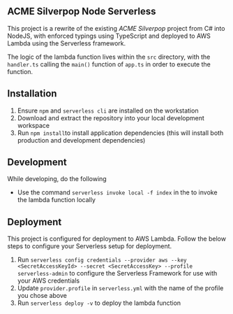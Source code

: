 
## ACME Silverpop Node Serverless
This project is a rewrite of the existing *ACME Silverpop* project from C# into NodeJS, with enforced typings using TypeScript and deployed to AWS Lambda using the Serverless framework.

The logic of the lambda function lives within the `src` directory, with the `handler.ts` calling the `main()` function of `app.ts` in order to execute the function.

## Installation 

 1. Ensure  `npm` and `serverless cli` are installed on the workstation 
 2. Download and extract the repository into your local development workspace
 3. Run `npm install`to install application dependencies (this will install both production and development dependencies)


## Development
While developing, do the following
 - Use the command `serverless invoke local -f index` in the to invoke the lambda function locally

 
## Deployment
This project is configured for deployment to AWS Lambda. Follow the below steps to configure your Serverless setup for deployment.

 1. Run `serverless config credentials --provider aws --key <SecretAccessKeyId> --secret <SecretAccessKey> --profile serverless-admin` to configure the Serverless Framework for use with your AWS credentials
 2. Update `provider.profile` in `serverless.yml` with the name of the profile you chose above
 3. Run `serverless deploy -v` to deploy the lambda function
 


